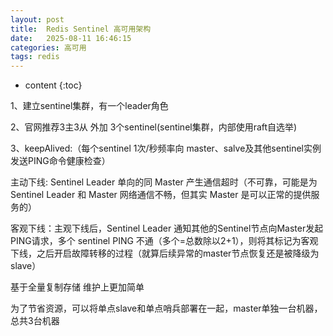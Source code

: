 ```yaml
---
layout: post
title:  Redis Sentinel 高可用架构
date:   2025-08-11 16:46:15
categories: 高可用
tags: redis
---
```


* content
{:toc}

1、建立sentinel集群，有一个leader角色

2、官网推荐3主3从 外加 3个sentinel(sentinel集群，内部使用raft自选举)

3、keepAlived:（每个sentinel 1次/秒频率向 master、salve及其他sentinel实例发送PING命令健康检查）


主动下线: Sentinel Leader 单向的同 Master 产生通信超时（不可靠，可能是为Sentinel Leader 和 Master 网络通信不畅，但其实 Master 是可以正常的提供服务的）

客观下线：主观下线后，Sentinel Leader 通知其他的Sentinel节点向Master发起PING请求，多个 sentinel PING 不通（多个=总数除以2+1），则将其标记为客观下线，之后开启故障转移的过程（就算后续异常的master节点恢复还是被降级为slave）

基于全量复制存储 维护上更加简单

为了节省资源，可以将单点slave和单点哨兵部署在一起，master单独一台机器，总共3台机器


